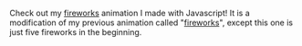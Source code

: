 Check out my [fireworks](https://shouryabatra.github.io/only-five-fireworks/) animation I made with Javascript! It is a modification of my previous animation called "[fireworks](https://shouryabatra.github.io/fireworks/)", except this one is just five fireworks in the beginning. 

